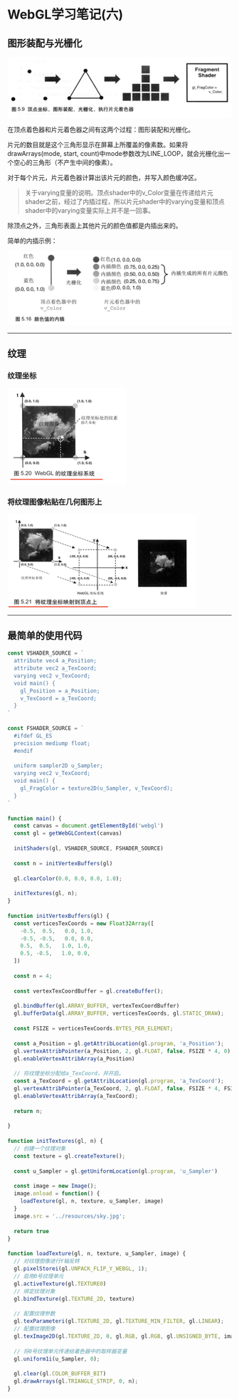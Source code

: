 # WebGL学习笔记\(六\)

## 图形装配与光栅化

![](/assets/guangshanhua.png)

在顶点着色器和片元着色器之间有这两个过程：图形装配和光栅化。

片元的数目就是这个三角形显示在屏幕上所覆盖的像素数。如果将drawArrays\(mode, start, count\)中mode参数改为LINE\_LOOP，就会光栅化出一个空心的三角形（不产生中间的像素）。

对于每个片元，片元着色器计算出该片元的颜色，并写入颜色缓冲区。

> 关于varying变量的说明。顶点shader中的v\_Color变量在传递给片元shader之前，经过了内插过程，所以片元shader中的varying变量和顶点shader中的varying变量实际上并不是一回事。

除顶点之外，三角形表面上其他片元的颜色值都是内插出来的。

简单的内插示例：

![](/assets/neicha.png)

---

## 纹理

### 纹理坐标

![](/assets/texture_coord.png)

### 将纹理图像粘贴在几何图形上

![](/assets/map_texture.png)

---

## 最简单的使用代码

```js
const VSHADER_SOURCE = `
  attribute vec4 a_Position;
  attribute vec2 a_TexCoord;
  varying vec2 v_TexCoord;
  void main() {
    gl_Position = a_Position;
    v_TexCoord = a_TexCoord;
  }
`

const FSHADER_SOURCE = `
  #ifdef GL_ES
  precision mediump float;
  #endif

  uniform sampler2D u_Sampler;
  varying vec2 v_TexCoord;
  void main() {
    gl_FragColor = texture2D(u_Sampler, v_TexCoord);
  }
`

function main() {
  const canvas = document.getElementById('webgl')
  const gl = getWebGLContext(canvas)

  initShaders(gl, VSHADER_SOURCE, FSHADER_SOURCE)

  const n = initVertexBuffers(gl)

  gl.clearColor(0.0, 0.0, 0.0, 1.0);

  initTextures(gl, n);
}

function initVertexBuffers(gl) {
  const verticesTexCoords = new Float32Array([
    -0.5,  0.5,   0.0, 1.0,
    -0.5, -0.5,   0.0, 0.0,
    0.5,  0.5,   1.0, 1.0,
    0.5, -0.5,   1.0, 0.0,
  ])

  const n = 4;

  const vertexTexCoordBuffer = gl.createBuffer();

  gl.bindBuffer(gl.ARRAY_BUFFER, vertexTexCoordBuffer)
  gl.bufferData(gl.ARRAY_BUFFER, verticesTexCoords, gl.STATIC_DRAW);

  const FSIZE = verticesTexCoords.BYTES_PER_ELEMENT;

  const a_Position = gl.getAttribLocation(gl.program, 'a_Position');
  gl.vertexAttribPointer(a_Position, 2, gl.FLOAT, false, FSIZE * 4, 0);
  gl.enableVertexAttribArray(a_Position)

  // 将纹理坐标分配给a_TexCoord，并开启。
  const a_TexCoord = gl.getAttribLocation(gl.program, 'a_TexCoord');
  gl.vertexAttribPointer(a_TexCoord, 2, gl.FLOAT, false, FSIZE * 4, FSIZE * 2)
  gl.enableVertexAttribArray(a_TexCoord);

  return n;

}

function initTextures(gl, n) {
  // 创建一个纹理对象
  const texture = gl.createTexture();

  const u_Sampler = gl.getUniformLocation(gl.program, 'u_Sampler')

  const image = new Image();
  image.onload = function() {
    loadTexture(gl, n, texture, u_Sampler, image)
  }
  image.src = '../resources/sky.jpg';

  return true
}

function loadTexture(gl, n, texture, u_Sampler, image) {
  // 对纹理图像进行Y轴反转
  gl.pixelStorei(gl.UNPACK_FLIP_Y_WEBGL, 1);
  // 启用0号纹理单元
  gl.activeTexture(gl.TEXTURE0)
  // 绑定纹理对象
  gl.bindTexture(gl.TEXTURE_2D, texture)

  // 配置纹理参数
  gl.texParameteri(gl.TEXTURE_2D, gl.TEXTURE_MIN_FILTER, gl.LINEAR);
  // 配置纹理图像
  gl.texImage2D(gl.TEXTURE_2D, 0, gl.RGB, gl.RGB, gl.UNSIGNED_BYTE, image);

  // 将0号纹理单元传递给着色器中的取样器变量
  gl.uniform1i(u_Sampler, 0);

  gl.clear(gl.COLOR_BUFFER_BIT)
  gl.drawArrays(gl.TRIANGLE_STRIP, 0, n);
}
```



